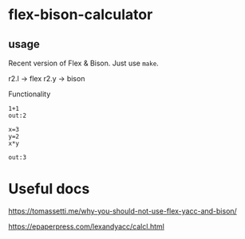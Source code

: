 # flex-bison-calculator

## usage

Recent version of Flex & Bison. Just use `make`.

r2.l -> flex
r2.y -> bison

Functionality

```
1+1
out:2
```
```
x=3
y=2
x*y

out:3
```

# Useful docs

<https://tomassetti.me/why-you-should-not-use-flex-yacc-and-bison/>

<https://epaperpress.com/lexandyacc/calcl.html>
